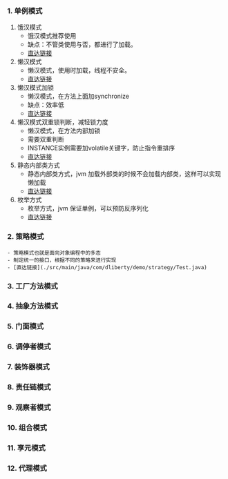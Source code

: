 ### 1. 单例模式
1. 饿汉模式
	- 饿汉模式推荐使用
	- 缺点：不管类使用与否，都进行了加载。  
	- [直达链接](./src/main/java/com/dliberty/demo/singleton/Mgr01.java)
2. 懒汉模式
	- 懒汉模式，使用时加载，线程不安全。
	- [直达链接](./src/main/java/com/dliberty/demo/singleton/Mgr02.java)
3. 懒汉模式加锁
	- 懒汉模式，在方法上面加synchronize
	- 缺点：效率低
	- [直达链接](./src/main/java/com/dliberty/demo/singleton/Mgr03.java)
4. 懒汉模式双重锁判断，减轻锁力度
	- 懒汉模式，在方法内部加锁
	- 需要双重判断
	- INSTANCE实例需要加volatile关键字，防止指令重排序
	- [直达链接](./src/main/java/com/dliberty/demo/singleton/Mgr04.java)
5. 静态内部类方式
	- 静态内部类方式，jvm 加载外部类的时候不会加载内部类，这样可以实现懒加载
	- [直达链接](./src/main/java/com/dliberty/demo/singleton/Mgr05.java)
6. 枚举方式
	- 枚举方式，jvm 保证单例，可以预防反序列化
	- [直达链接](./src/main/java/com/dliberty/demo/singleton/Mgr06.java)

### 2. 策略模式
	- 策略模式也就是面向对象编程中的多态
	- 制定统一的接口，根据不同的策略来进行实现
	- [直达链接](./src/main/java/com/dliberty/demo/strategy/Test.java)
### 3. 工厂方法模式
### 4. 抽象方法模式
### 5. 门面模式
### 6. 调停者模式
### 7. 装饰器模式
### 8. 责任链模式
### 9. 观察者模式
### 10. 组合模式
### 11. 享元模式
### 12. 代理模式